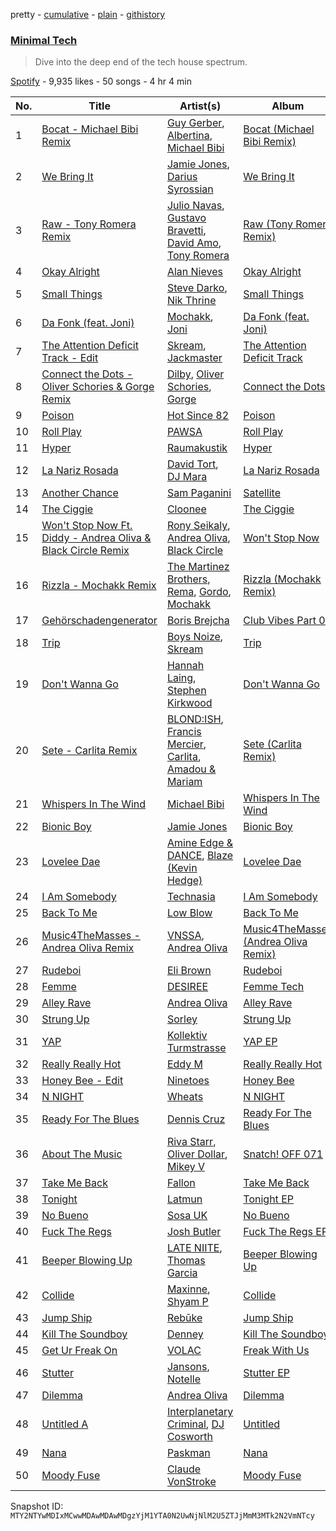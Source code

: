 pretty - [cumulative](/playlists/cumulative/37i9dQZF1DWSI21IGRaeuC.md) - [plain](/playlists/plain/37i9dQZF1DWSI21IGRaeuC) - [githistory](https://github.githistory.xyz/mackorone/spotify-playlist-archive/blob/main/playlists/plain/37i9dQZF1DWSI21IGRaeuC)

### [Minimal Tech](https://open.spotify.com/playlist/37i9dQZF1DWSI21IGRaeuC)

> Dive into the deep end of the tech house spectrum.

[Spotify](https://open.spotify.com/user/spotify) - 9,935 likes - 50 songs - 4 hr 4 min

| No. | Title | Artist(s) | Album | Length |
|---|---|---|---|---|
| 1 | [Bocat \- Michael Bibi Remix](https://open.spotify.com/track/1pea4MX31SSMy0PeQsme33) | [Guy Gerber](https://open.spotify.com/artist/3bqBkAzdPwEDe1JUvb7ZeC), [Albertina](https://open.spotify.com/artist/5Xr5eX0ZFi76JHaRDGh8pq), [Michael Bibi](https://open.spotify.com/artist/4cvdQRyHmkSQSakUrW2oxv) | [Bocat \(Michael Bibi Remix\)](https://open.spotify.com/album/7eFCcNOJPqwfcHfdfygATF) | 6:07 |
| 2 | [We Bring It](https://open.spotify.com/track/4J7cSix3jYkSc6n76TgxEJ) | [Jamie Jones](https://open.spotify.com/artist/4admDxmnri5Zco0xYrJ0ji), [Darius Syrossian](https://open.spotify.com/artist/6PDUdAoMV9dMy0wOt09Rsf) | [We Bring It](https://open.spotify.com/album/4rKPPgUL5T28e6YPPsTz5Y) | 6:08 |
| 3 | [Raw \- Tony Romera Remix](https://open.spotify.com/track/7lxbCUxQXJRkPQ1eErYZd3) | [Julio Navas](https://open.spotify.com/artist/1xTuChuImQkqK7A0aGaZqr), [Gustavo Bravetti](https://open.spotify.com/artist/3COgt6jQqmGpT8vM79C7R9), [David Amo](https://open.spotify.com/artist/6hnD17Gw6ohwryCf3D2AwD), [Tony Romera](https://open.spotify.com/artist/7GQsOji7pfixzkLt63awo5) | [Raw \(Tony Romera Remix\)](https://open.spotify.com/album/05RVsgf3zkK6pcTHFmoNkZ) | 3:37 |
| 4 | [Okay Alright](https://open.spotify.com/track/4yqFS96Lf0ktp4oauOuWAN) | [Alan Nieves](https://open.spotify.com/artist/0gwCVstfKWPEMibFf3MnyG) | [Okay Alright](https://open.spotify.com/album/653heyRt50TTV4QNhIYLEv) | 6:08 |
| 5 | [Small Things](https://open.spotify.com/track/11fsAfyLE6m6j1Zay5hpvF) | [Steve Darko](https://open.spotify.com/artist/7h9yW5sJS4vddfJ8nBSpxP), [Nik Thrine](https://open.spotify.com/artist/0CCV0w2pytcnTSGanKFJxB) | [Small Things](https://open.spotify.com/album/69kWU5hSeKRyZkhsh5snWS) | 4:49 |
| 6 | [Da Fonk \(feat\. Joni\)](https://open.spotify.com/track/6ryPKHgiz6MSGJ1wYqn28b) | [Mochakk](https://open.spotify.com/artist/0rTh1tAdrEbdKZBTiiAQSo), [Joni](https://open.spotify.com/artist/6nZ4pcLtZYblB2ZwD7qvwe) | [Da Fonk \(feat\. Joni\)](https://open.spotify.com/album/5t3QAcFlAa6hB08H976naz) | 6:06 |
| 7 | [The Attention Deficit Track \- Edit](https://open.spotify.com/track/4Quui2la1NwpqLDXUgi5tm) | [Skream](https://open.spotify.com/artist/2jbP92oFLWqPqogflK1wlW), [Jackmaster](https://open.spotify.com/artist/1VQgvnkH9rOB2YkNr1ovuB) | [The Attention Deficit Track](https://open.spotify.com/album/20PFDRbltmy3mHCn7vPl2Y) | 3:48 |
| 8 | [Connect the Dots \- Oliver Schories & Gorge Remix](https://open.spotify.com/track/3FWy6mQGJt44v0YmLU6ieG) | [Dilby](https://open.spotify.com/artist/7gOIcm4Mhn5wiKDUt7vY36), [Oliver Schories](https://open.spotify.com/artist/0iTjLBepeGaLgZS18kxgRq), [Gorge](https://open.spotify.com/artist/6Y3FCZA50anf3ukg9O7ZLq) | [Connect the Dots](https://open.spotify.com/album/2h2On3mD6WD2TTgeVjJxSj) | 6:43 |
| 9 | [Poison](https://open.spotify.com/track/1MeYeeJV7BUmp3Kf0wEmQe) | [Hot Since 82](https://open.spotify.com/artist/1tRBmMtER4fGrzrt8O9VpS) | [Poison](https://open.spotify.com/album/6WONhOrTC1hMcjVSPuAcr6) | 3:26 |
| 10 | [Roll Play](https://open.spotify.com/track/4szwPQ7ajXpyqykjtv6RLE) | [PAWSA](https://open.spotify.com/artist/4E0HD2PMY8kQJIjlShrLUS) | [Roll Play](https://open.spotify.com/album/20pvV7NCcoCn9kPlCxOB1s) | 3:23 |
| 11 | [Hyper](https://open.spotify.com/track/39pclaQXwUGiwcA47Hk3QF) | [Raumakustik](https://open.spotify.com/artist/0DH2O8Nvb5KxMaI9jCZUqW) | [Hyper](https://open.spotify.com/album/1l0vbfG18jQVRTiYUdEad8) | 3:43 |
| 12 | [La Nariz Rosada](https://open.spotify.com/track/3do6W1ZZXTJJKtlykfJygL) | [David Tort](https://open.spotify.com/artist/7Mlrzwh665lRUOEV1ZWyWu), [DJ Mara](https://open.spotify.com/artist/1OUuxQNvF1uRYOtLgv9Ood) | [La Nariz Rosada](https://open.spotify.com/album/2tSCpX7cYOsbZc09ABcBVt) | 4:40 |
| 13 | [Another Chance](https://open.spotify.com/track/6FJ6lLkFCSVkXrm0Zbxfam) | [Sam Paganini](https://open.spotify.com/artist/50ZyjIaVHOy5Xt7FLJ7RZl) | [Satellite](https://open.spotify.com/album/1ZocCJ1c4V46xAAFJa7DIs) | 7:00 |
| 14 | [The Ciggie](https://open.spotify.com/track/1r8ZqfggYqW1R2JjiDGBQV) | [Cloonee](https://open.spotify.com/artist/7MdlXmq2HViAJWo9cf30sR) | [The Ciggie](https://open.spotify.com/album/5TijfininJwDUX6P1iSyf7) | 6:13 |
| 15 | [Won't Stop Now Ft\. Diddy \- Andrea Oliva & Black Circle Remix](https://open.spotify.com/track/2RcogvIEmlk7DoI1iDrySs) | [Rony Seikaly](https://open.spotify.com/artist/4AcGuUg7odrpcPUlrHGezB), [Andrea Oliva](https://open.spotify.com/artist/6oqv4rbOMlOZNOUoDFgBSp), [Black Circle](https://open.spotify.com/artist/3f9ttFig9YeqVKerYRPX1M) | [Won't Stop Now](https://open.spotify.com/album/0eLnugOAUou9oEHIsGWpDn) | 6:45 |
| 16 | [Rizzla \- Mochakk Remix](https://open.spotify.com/track/3pE6Hl7fH4sbjmF9p8gzb5) | [The Martinez Brothers](https://open.spotify.com/artist/7B1LLuCQk13H4Mb6CFBftU), [Rema](https://open.spotify.com/artist/46pWGuE3dSwY3bMMXGBvVS), [Gordo](https://open.spotify.com/artist/4Ge9GwmWnOQsohwPTrXyHc), [Mochakk](https://open.spotify.com/artist/0rTh1tAdrEbdKZBTiiAQSo) | [Rizzla \(Mochakk Remix\)](https://open.spotify.com/album/2blv3hfKbwCQubKJmCoNpw) | 5:21 |
| 17 | [Gehörschadengenerator](https://open.spotify.com/track/3NfeXbPEafvsiPtwq5huQX) | [Boris Brejcha](https://open.spotify.com/artist/6caPJFLv1wesmM7gwK1ACy) | [Club Vibes Part 01](https://open.spotify.com/album/03zo0uqSccDlJjgWfUT5zk) | 8:38 |
| 18 | [Trip](https://open.spotify.com/track/7GwDMfDBgPn29Tsq8NAtID) | [Boys Noize](https://open.spotify.com/artist/62k5LKMhymqlDNo2DWOvvv), [Skream](https://open.spotify.com/artist/2jbP92oFLWqPqogflK1wlW) | [Trip](https://open.spotify.com/album/1wxMJqso7xfb7IoGIzuz4B) | 3:43 |
| 19 | [Don't Wanna Go](https://open.spotify.com/track/7Egwrj96WlechP11rChGK9) | [Hannah Laing](https://open.spotify.com/artist/1QEd635szhierW6gzRiS1o), [Stephen Kirkwood](https://open.spotify.com/artist/2B3Vmzyhy4QFnY02UKyMi5) | [Don't Wanna Go](https://open.spotify.com/album/6Dp2Nw9Ukc2C5RyAfAziTp) | 3:00 |
| 20 | [Sete \- Carlita Remix](https://open.spotify.com/track/1N3bxA8qfSfaaPnsG3PGe0) | [BLOND:ISH](https://open.spotify.com/artist/6zsJjoCtL1WByG0VsuFWzR), [Francis Mercier](https://open.spotify.com/artist/44qAhQu52dYKcHOFQd3esf), [Carlita](https://open.spotify.com/artist/1GVbOnrND8b3eh2JZ4opw8), [Amadou & Mariam](https://open.spotify.com/artist/3KH7WsR2JZQ94Ik8SyabU6) | [Sete \(Carlita Remix\)](https://open.spotify.com/album/4SMYDx604fGDZsaRuMznWb) | 3:42 |
| 21 | [Whispers In The Wind](https://open.spotify.com/track/3QUVgi7fLRKQL5j0irl5jd) | [Michael Bibi](https://open.spotify.com/artist/4cvdQRyHmkSQSakUrW2oxv) | [Whispers In The Wind](https://open.spotify.com/album/6n13FWbhg1ILq1gZmuwT5f) | 6:08 |
| 22 | [Bionic Boy](https://open.spotify.com/track/7byloGFJ8lO5d7cCxFXOIh) | [Jamie Jones](https://open.spotify.com/artist/4admDxmnri5Zco0xYrJ0ji) | [Bionic Boy](https://open.spotify.com/album/3TZ40t04vfJ9MvEZcdoqsg) | 3:26 |
| 23 | [Lovelee Dae](https://open.spotify.com/track/6rHyMTHlEn0ukuL4XRhG7X) | [Amine Edge & DANCE](https://open.spotify.com/artist/7si9pFZZlPdZPeOclH9vgm), [Blaze \(Kevin Hedge\)](https://open.spotify.com/artist/5ALxJ1yIzIRB3NcmMftPOy) | [Lovelee Dae](https://open.spotify.com/album/4GUOfZ9RjMWnOjzRkkTZeg) | 6:22 |
| 24 | [I Am Somebody](https://open.spotify.com/track/75EaT3OH1MdJxKT1ZUsNK0) | [Technasia](https://open.spotify.com/artist/0rnKlPis7AQgoIe2NEVWa5) | [I Am Somebody](https://open.spotify.com/album/1G3BKcXKXfUaZ3qz8lNsWv) | 6:57 |
| 25 | [Back To Me](https://open.spotify.com/track/5MG3KRa0R0cx25ZQF0JMaf) | [Low Blow](https://open.spotify.com/artist/4Jr5ULT8PKTOiBhTUZR9RQ) | [Back To Me](https://open.spotify.com/album/53jEoBJvKPpNoDrx1wwVfU) | 3:26 |
| 26 | [Music4TheMasses \- Andrea Oliva Remix](https://open.spotify.com/track/1q4SELBOdUcpYPvJp7iwDC) | [VNSSA](https://open.spotify.com/artist/6fjbZ7zQBYEy3kvB5JL5PM), [Andrea Oliva](https://open.spotify.com/artist/6oqv4rbOMlOZNOUoDFgBSp) | [Music4TheMasses \(Andrea Oliva Remix\)](https://open.spotify.com/album/3nfx8zp8LAUEQcYBpqdWh9) | 3:07 |
| 27 | [Rudeboi](https://open.spotify.com/track/3oUkoGYPWVxt3NrohcoMHY) | [Eli Brown](https://open.spotify.com/artist/5lVNSw2GPci8kebrAQpZqU) | [Rudeboi](https://open.spotify.com/album/3aFcW1f1Deq9F7cwJDkbd5) | 3:01 |
| 28 | [Femme](https://open.spotify.com/track/3w2wq54qcswAGDr9CgRymT) | [DESIREE](https://open.spotify.com/artist/6TZbLCcOCv1DJvN28x3FBa) | [Femme Tech](https://open.spotify.com/album/2pYtRpgha87XaijSIwUUbn) | 6:22 |
| 29 | [Alley Rave](https://open.spotify.com/track/630fy1dTAKtfY1DJXLYyds) | [Andrea Oliva](https://open.spotify.com/artist/6oqv4rbOMlOZNOUoDFgBSp) | [Alley Rave](https://open.spotify.com/album/1yQU83J37P20ynvBDU31Cc) | 6:04 |
| 30 | [Strung Up](https://open.spotify.com/track/6vOr19HgqGzzCMv040ePVq) | [Sorley](https://open.spotify.com/artist/3apneou0OdagGBkXZxmpaj) | [Strung Up](https://open.spotify.com/album/66FblVKMFIsHhvIB6mRt5p) | 3:20 |
| 31 | [YAP](https://open.spotify.com/track/13HJKOxoj5k0XsBOAEdqAt) | [Kollektiv Turmstrasse](https://open.spotify.com/artist/1oXiuCd5F0DcnmXH5KaM6N) | [YAP EP](https://open.spotify.com/album/05R0wLkqu505xO4Jx40KVf) | 4:06 |
| 32 | [Really Really Hot](https://open.spotify.com/track/21iSZnCRjz9ocvcX5yltFz) | [Eddy M](https://open.spotify.com/artist/0X2423nvaH92bYjYUKCYRI) | [Really Really Hot](https://open.spotify.com/album/59TTDWb62eoMJfe474JIFD) | 3:52 |
| 33 | [Honey Bee \- Edit](https://open.spotify.com/track/7KJwlAWtpbQzTGkJSrBbnk) | [Ninetoes](https://open.spotify.com/artist/5MP4PiGA5PNFrsVjtauFnC) | [Honey Bee](https://open.spotify.com/album/6Q5TXCW5VO7fc5pdR1PBtX) | 4:23 |
| 34 | [N NIGHT](https://open.spotify.com/track/72YERGjA9X5F6NuE4GLLmC) | [Wheats](https://open.spotify.com/artist/68O83ss9GHwRVDaJhpCQHF) | [N NIGHT](https://open.spotify.com/album/59dqu4xpSWOarQt4nh9sdg) | 7:34 |
| 35 | [Ready For The Blues](https://open.spotify.com/track/6BTaeh7bxG1O2Jk2mQCqXJ) | [Dennis Cruz](https://open.spotify.com/artist/27mWOSZjlpmtoqsRjRwQyu) | [Ready For The Blues](https://open.spotify.com/album/3J284h72wbaiRytMtO0qTL) | 5:00 |
| 36 | [About The Music](https://open.spotify.com/track/0Ph74XX0SkUkarkGgqJHnw) | [Riva Starr](https://open.spotify.com/artist/1TRFAJu3Cw64APToZaGk9D), [Oliver Dollar](https://open.spotify.com/artist/38Z7dMMVB0YYbKn4fDYNz3), [Mikey V](https://open.spotify.com/artist/5M6HuH4A69abqbnpT4IjQe) | [Snatch! OFF 071](https://open.spotify.com/album/1DVCoT2C4LRHfuTJj3qxjg) | 3:06 |
| 37 | [Take Me Back](https://open.spotify.com/track/2LEO9efWacG85SkV3cah7q) | [Fallon](https://open.spotify.com/artist/73LVVE6OYOwlXlIJAFNJdR) | [Take Me Back](https://open.spotify.com/album/50cYbqeQKDmSXTBxpq6ofq) | 3:17 |
| 38 | [Tonight](https://open.spotify.com/track/2THIz1r6q9mdeR9NcwHM6X) | [Latmun](https://open.spotify.com/artist/2z9DWWfNONyl2nyy1GNSi0) | [Tonight EP](https://open.spotify.com/album/4cxn8FB1FyzCBrZlDeMN1Y) | 5:52 |
| 39 | [No Bueno](https://open.spotify.com/track/1BkVnW3EJByz6sbV8csgkL) | [Sosa UK](https://open.spotify.com/artist/3JlN0MeWVJq0vjvsvWCRZ5) | [No Bueno](https://open.spotify.com/album/5fTUKANhhWrTFBfDmNbLbe) | 5:50 |
| 40 | [Fuck The Regs](https://open.spotify.com/track/3krO0tblKXMBuIsSg5Yijv) | [Josh Butler](https://open.spotify.com/artist/0EAlTKO2HfATH766bVH1rX) | [Fuck The Regs EP](https://open.spotify.com/album/4haBApGeAHHH11EPiHaghy) | 3:24 |
| 41 | [Beeper Blowing Up](https://open.spotify.com/track/7DpmpRbrwVMrTWsLt3KVvw) | [LATE NIITE](https://open.spotify.com/artist/6zKFmriYB7K8UC54jtYCAS), [Thomas Garcia](https://open.spotify.com/artist/0pOf0CQbzWVo2rgrH9h0Rq) | [Beeper Blowing Up](https://open.spotify.com/album/5Jfs0kxETh6SAUNFrliOi0) | 3:38 |
| 42 | [Collide](https://open.spotify.com/track/1sZw1rvxMeIacX91qTRYzr) | [Maxinne](https://open.spotify.com/artist/3sv9dCyzqOsGcJHPl5seiq), [Shyam P](https://open.spotify.com/artist/6MEz9NMqBseGCPes6zV3cj) | [Collide](https://open.spotify.com/album/70YMLqoTKFcaa6NwHrIvAp) | 4:15 |
| 43 | [Jump Ship](https://open.spotify.com/track/25jHZWxC5NFkaqT5Hb5uKS) | [Rebūke](https://open.spotify.com/artist/113reBz1jA6rVxbXl55mlj) | [Jump Ship](https://open.spotify.com/album/5f0oTxXSCY7PlFltoLUssp) | 6:21 |
| 44 | [Kill The Soundboy](https://open.spotify.com/track/72AMbEMW0SGjL36DpLuYfY) | [Denney](https://open.spotify.com/artist/7vm3musYjzfqoMloVCEF7v) | [Kill The Soundboy](https://open.spotify.com/album/19yhnnzXMUkzctGGijNagH) | 6:44 |
| 45 | [Get Ur Freak On](https://open.spotify.com/track/6FSY2EEtEfW8Xj95dqw3UC) | [VOLAC](https://open.spotify.com/artist/4Nl6PVYLwbCFfr3UqQlFtE) | [Freak With Us](https://open.spotify.com/album/5C6ite2nuxQ3FSKc161KAa) | 3:17 |
| 46 | [Stutter](https://open.spotify.com/track/1OTixnhGk8U4HleNJCNUg9) | [Jansons](https://open.spotify.com/artist/0gztzLIt9uRDJd4Jl9TSLY), [Notelle](https://open.spotify.com/artist/2QH237xSFhmfZJHrRulT7U) | [Stutter EP](https://open.spotify.com/album/6S3BbGBdXGll07mJj5i6UV) | 3:53 |
| 47 | [Dilemma](https://open.spotify.com/track/3yGIQywO2T8BK6ANMTrjcs) | [Andrea Oliva](https://open.spotify.com/artist/6oqv4rbOMlOZNOUoDFgBSp) | [Dilemma](https://open.spotify.com/album/3Davr9dzq7S23vh9R7Fq2i) | 3:05 |
| 48 | [Untitled A](https://open.spotify.com/track/0dCoAtdih1oipgbx4jFqcg) | [Interplanetary Criminal](https://open.spotify.com/artist/6uJ51uV5rYzu1MJkC4CceI), [DJ Cosworth](https://open.spotify.com/artist/0Sgo1SIN7qc7fDw7v14IDm) | [Untitled](https://open.spotify.com/album/1KemAxEMdpdvlJQNLXIRIy) | 5:48 |
| 49 | [Nana](https://open.spotify.com/track/1SBEegsKKBMXyXVTLKa1KJ) | [Paskman](https://open.spotify.com/artist/70s7RdFqr3UEBlooMGUQdO) | [Nana](https://open.spotify.com/album/75QMJvIqtyhVSYD3EdnBmt) | 2:47 |
| 50 | [Moody Fuse](https://open.spotify.com/track/6MDaMEgEVbKk5POEdY3TN5) | [Claude VonStroke](https://open.spotify.com/artist/5CYAFhywQTXdZmppCp0ukd) | [Moody Fuse](https://open.spotify.com/album/7KCjICJnDLfwOvGOLZZRlh) | 6:51 |

Snapshot ID: `MTY2NTYwMDIxMCwwMDAwMDAwMDgzYjM1YTA0N2UwNjNlM2U5ZTJjMmM3MTk2N2VmNTcy`
